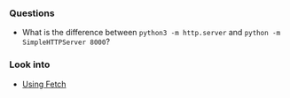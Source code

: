 ### Questions

- What is the difference between `python3 -m http.server` and `python -m SimpleHTTPServer 8000`?


### Look into
- [Using Fetch](https://developer.mozilla.org/en-US/docs/Web/API/Fetch_API/Using_Fetch)